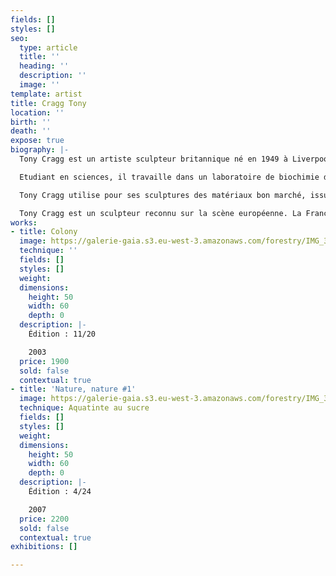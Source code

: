 ```yaml
---
fields: []
styles: []
seo:
  type: article
  title: ''
  heading: ''
  description: ''
  image: ''
template: artist
title: Cragg Tony
location: ''
birth: ''
death: ''
expose: true
biography: |-
  Tony Cragg est un artiste sculpteur britannique né en 1949 à Liverpool. Il vit et travaille aujourd'hui à Wuppertal, en Allemagne.

  Etudiant en sciences, il travaille dans un laboratoire de biochimie de 1966 à 1968. En 1969, il entreprend des études en art, d'abord au Gloucester College of Art and Design à Cheltenham, puis au Wimbledon College of Art, de 1970 à 1973. Il intègre ensuite le prestigieux Royal College of Art, dont il sortira diplômé en 1977. C'est à cette période qu'il se spécialise dans le domaine de la sculpture et qu'il s'envole pour l'Allemagne. Dès l'année 1979, il devient professeur. Père de quatre enfants issus d'un premier mariage, il est aujourd'hui l'époux de Tatjana Verhasselt, artiste elle aussi.

  Tony Cragg utilise pour ses sculptures des matériaux bon marché, issus du quotidien. Cette démarche permet d'ancrer son travail dans le réel. Il privilégie avant tout le volume, dans un souci d'occupation de l'espace. Il récupère et se réapproprie des déchets de l'industrie, leur insufflant une nouvelle vie. L'artiste les combine et les superpose, créant ainsi une sculpture atypique, gigantesque et paradoxalement familière. Tony Cragg s'inspire des nouveaux réalistes, des néo-dadaïstes et du pop-art pour créer des sculptures aux matériaux multiples et aux résonances variées. Le bronze, le verre, le bois, la pierre… Autant d'éléments qui parlent à l'artiste et qui lui permettent d'aborder les thèmes du voyage, de l'identité culturelle, de la science, de la nature… Ce dernier ne s'impose aucune limite, laissant libre cours à sa curiosité et à sa fibre artistique.

  Tony Cragg est un sculpteur reconnu sur la scène européenne. La France lui fait confiance depuis ses débuts. C'est à Saint-Etienne qu'il expose pour la première fois en 1981. En 2011, 30 ans plus tard, le musée du Louvre l'invite à exposer ses œuvres. Il participe à la biennale de Venise en 1988, 1993 et 1997, et aux Documenta 7 et 8 de Kassel en 1982 et 1987. En 1988, Tony Cragg remporte le prix Turner. En 2001, il entre à l'Académie des arts de Berlin. L'artiste est à l'initiative de l'ouverture du parc des sculptures à Wuppertal. De 2009 à 2015, il est recteur à l'Académie des Beaux-Arts de Düsseldorf..
works:
- title: Colony
  image: https://galerie-gaia.s3.eu-west-3.amazonaws.com/forestry/IMG_3149.jpg
  technique: ''
  fields: []
  styles: []
  weight: 
  dimensions:
    height: 50
    width: 60
    depth: 0
  description: |-
    Édition : 11/20

    2003
  price: 1900
  sold: false
  contextual: true
- title: 'Nature, nature #1'
  image: https://galerie-gaia.s3.eu-west-3.amazonaws.com/forestry/IMG_3150.jpg
  technique: Aquatinte au sucre
  fields: []
  styles: []
  weight: 
  dimensions:
    height: 50
    width: 60
    depth: 0
  description: |-
    Édition : 4/24

    2007
  price: 2200
  sold: false
  contextual: true
exhibitions: []

---
```

